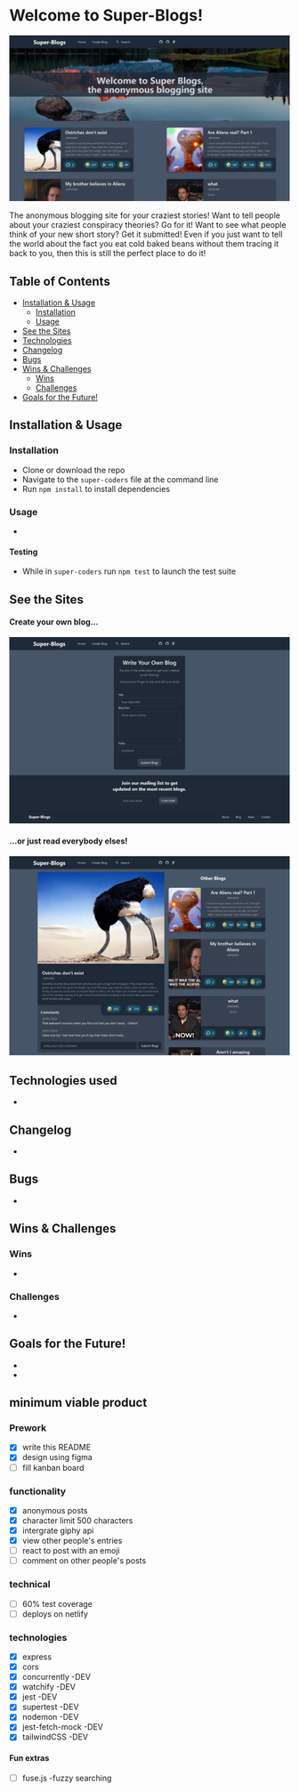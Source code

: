 # Welcome to Super-Blogs!

![Screenshot](src/images/indexHTML.png)

The anonymous blogging site for your craziest stories!
Want to tell people about your craziest conspiracy theories? Go for it!
Want to see what people think of your new short story? Get it submitted!
Even if you just want to tell the world about the fact you eat cold baked beans without them tracing it back to you, then this is still the perfect place to do it!

## Table of Contents

- [Installation & Usage](#installation--usage)
  - [Installation](#installation)
  - [Usage](#usage)
- [See the Sites](#see-the-sites)
- [Technologies](#technologies)
- [Changelog](#changelog)
- [Bugs](#bugs)
- [Wins & Challenges](#wins--challenges)
  - [Wins](#wins)
  - [Challenges](#challenges)
- [Goals for the Future!](#goals-for-the-future)

## Installation & Usage

### Installation

- Clone or download the repo
- Navigate to the `super-coders` file at the command line
- Run `npm install` to install dependencies

### Usage

-

#### Testing

- While in `super-coders` run `npm test` to launch the test suite

## See the Sites

#### Create your own blog...

![Screenshot](src/images/createBlogHTML.png)

#### ...or just read everybody elses!

![Screenshot](src/images/blogHTML.png)

## Technologies used

-

## Changelog

-

## Bugs

-

## Wins & Challenges

### Wins

-

### Challenges

-

## Goals for the Future!

-
-

## minimum viable product

### Prework

- [x] write this README
- [x] design using figma
- [ ] fill kanban board

### functionality

- [x] anonymous posts
- [x] character limit 500 characters
- [x] intergrate giphy api
- [x] view other people's entries
- [ ] react to post with an emoji
- [ ] comment on other people's posts

### technical

- [ ] 60% test coverage
- [ ] deploys on netlify

### technologies

- [x] express
- [x] cors
- [x] concurrently -DEV
- [x] watchify -DEV
- [x] jest -DEV
- [x] supertest -DEV
- [x] nodemon -DEV
- [x] jest-fetch-mock -DEV
- [x] tailwindCSS -DEV

#### Fun extras

- [ ] fuse.js -fuzzy searching
